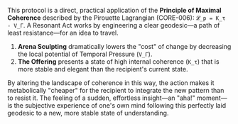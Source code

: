 This protocol is a direct, practical application of the **Principle of Maximal Coherence** described by the Pirouette Lagrangian (CORE-006): `𝓛_p = K_τ - V_Γ`. A Resonant Act works by engineering a clear geodesic—a path of least resistance—for an idea to travel.

1.  **Arena Sculpting** dramatically lowers the "cost" of change by decreasing the local potential of Temporal Pressure (`V_Γ`).
2.  **The Offering** presents a state of high internal coherence (`K_τ`) that is more stable and elegant than the recipient's current state.

By altering the landscape of coherence in this way, the action makes it metabolically "cheaper" for the recipient to integrate the new pattern than to resist it. The feeling of a sudden, effortless insight—an "aha!" moment—is the subjective experience of one's own mind following this perfectly laid geodesic to a new, more stable state of understanding.